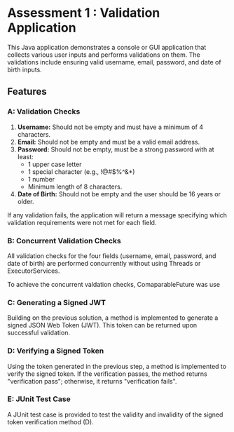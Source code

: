 # Assessment 1 :  Validation Application

This Java application demonstrates a console or GUI application that collects various user inputs and performs validations on them. The validations include ensuring valid username, email, password, and date of birth inputs.

## Features

### A: Validation Checks

1. **Username:** Should not be empty and must have a minimum of 4 characters.
2. **Email:** Should not be empty and must be a valid email address.
3. **Password:** Should not be empty, must be a strong password with at least:
   - 1 upper case letter
   - 1 special character (e.g., !@#$%^&*)
   - 1 number
   - Minimum length of 8 characters.
4. **Date of Birth:** Should not be empty and the user should be 16 years or older.

If any validation fails, the application will return a message specifying which validation requirements were not met for each field.

### B: Concurrent Validation Checks

All validation checks for the four fields (username, email, password, and date of birth) are performed concurrently without using Threads or ExecutorServices.

To achieve the concurrent valdation checks, ComaparableFuture was use

### C: Generating a Signed JWT

Building on the previous solution, a method is implemented to generate a signed JSON Web Token (JWT). This token can be returned upon successful validation.

### D: Verifying a Signed Token

Using the token generated in the previous step, a method is implemented to verify the signed token. If the verification passes, the method returns "verification pass"; otherwise, it returns "verification fails".

### E: JUnit Test Case

A JUnit test case is provided to test the validity and invalidity of the signed token verification method (D).



